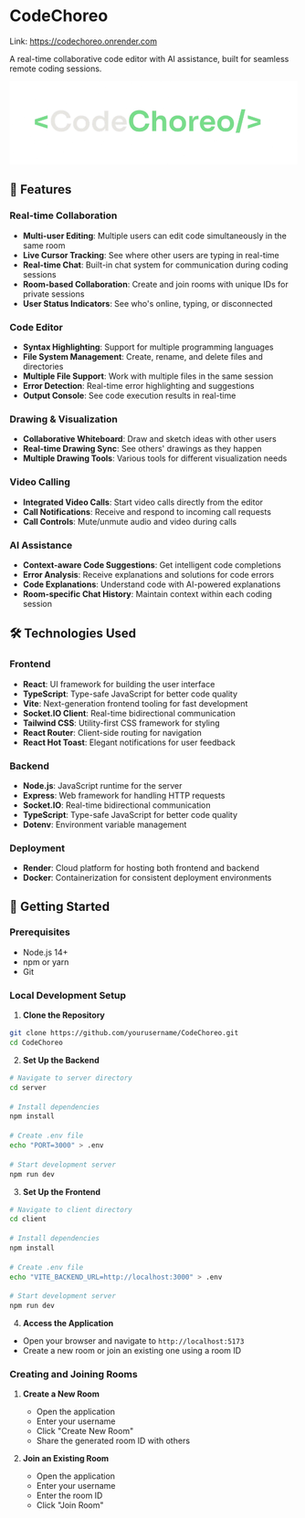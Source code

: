 # CodeChoreo

Link: https://codechoreo.onrender.com

A real-time collaborative code editor with AI assistance, built for seamless remote coding sessions.

![CodeChoreo Logo](client/src/assets/new_logo.png)

## 🌟 Features

### Real-time Collaboration
- **Multi-user Editing**: Multiple users can edit code simultaneously in the same room
- **Live Cursor Tracking**: See where other users are typing in real-time
- **Real-time Chat**: Built-in chat system for communication during coding sessions
- **Room-based Collaboration**: Create and join rooms with unique IDs for private sessions
- **User Status Indicators**: See who's online, typing, or disconnected

### Code Editor
- **Syntax Highlighting**: Support for multiple programming languages
- **File System Management**: Create, rename, and delete files and directories
- **Multiple File Support**: Work with multiple files in the same session
- **Error Detection**: Real-time error highlighting and suggestions
- **Output Console**: See code execution results in real-time

### Drawing & Visualization
- **Collaborative Whiteboard**: Draw and sketch ideas with other users
- **Real-time Drawing Sync**: See others' drawings as they happen
- **Multiple Drawing Tools**: Various tools for different visualization needs

### Video Calling
- **Integrated Video Calls**: Start video calls directly from the editor
- **Call Notifications**: Receive and respond to incoming call requests
- **Call Controls**: Mute/unmute audio and video during calls

### AI Assistance
- **Context-aware Code Suggestions**: Get intelligent code completions
- **Error Analysis**: Receive explanations and solutions for code errors
- **Code Explanations**: Understand code with AI-powered explanations
- **Room-specific Chat History**: Maintain context within each coding session

## 🛠️ Technologies Used

### Frontend
- **React**: UI framework for building the user interface
- **TypeScript**: Type-safe JavaScript for better code quality
- **Vite**: Next-generation frontend tooling for fast development
- **Socket.IO Client**: Real-time bidirectional communication
- **Tailwind CSS**: Utility-first CSS framework for styling
- **React Router**: Client-side routing for navigation
- **React Hot Toast**: Elegant notifications for user feedback

### Backend
- **Node.js**: JavaScript runtime for the server
- **Express**: Web framework for handling HTTP requests
- **Socket.IO**: Real-time bidirectional communication
- **TypeScript**: Type-safe JavaScript for better code quality
- **Dotenv**: Environment variable management

### Deployment
- **Render**: Cloud platform for hosting both frontend and backend
- **Docker**: Containerization for consistent deployment environments

## 🚀 Getting Started

### Prerequisites
- Node.js 14+
- npm or yarn
- Git

### Local Development Setup

1. **Clone the Repository**
```bash
git clone https://github.com/yourusername/CodeChoreo.git
cd CodeChoreo
```

2. **Set Up the Backend**
```bash
# Navigate to server directory
cd server

# Install dependencies
npm install

# Create .env file
echo "PORT=3000" > .env

# Start development server
npm run dev
```

3. **Set Up the Frontend**
```bash
# Navigate to client directory
cd client

# Install dependencies
npm install

# Create .env file
echo "VITE_BACKEND_URL=http://localhost:3000" > .env

# Start development server
npm run dev
```

4. **Access the Application**
- Open your browser and navigate to `http://localhost:5173`
- Create a new room or join an existing one using a room ID

### Creating and Joining Rooms

1. **Create a New Room**
   - Open the application
   - Enter your username
   - Click "Create New Room"
   - Share the generated room ID with others

2. **Join an Existing Room**
   - Open the application
   - Enter your username
   - Enter the room ID
   - Click "Join Room"

<!-- ## 🌐 Deployment

### Deploying to Render

1. **Backend Deployment**
   - Create a new Web Service on Render
   - Connect your GitHub repository
   - Set the root directory to `server`
   - Configure build command: `npm install && npm run build`
   - Set start command: `npm start`
   - Add environment variables:
     - `PORT`: 3000
     - `NODE_ENV`: production

2. **Frontend Deployment**
   - Create a new Static Site on Render
   - Connect your GitHub repository
   - Set the root directory to `client`
   - Configure build command: `npm install && npm run build`
   - Set publish directory to `dist`
   - Add environment variables:
     - `VITE_BACKEND_URL`: Your backend URL (e.g., `https://your-backend.onrender.com`) -->

<!-- ## 🔧 Troubleshooting

### Common Issues

1. **Connection Problems**
   - Ensure both frontend and backend servers are running
   - Check that the `VITE_BACKEND_URL` in the frontend matches your backend URL
   - Verify that your firewall isn't blocking WebSocket connections

2. **Room Joining Issues**
   - Make sure you're using the correct room ID
   - Check that the room creator is still in the room
   - Try refreshing the page if the connection seems stuck

3. **Video Call Problems**
   - Ensure your browser has permission to access your camera and microphone
   - Check that you're using a supported browser (Chrome, Firefox, Edge)
   - Try refreshing the page if the video call interface isn't loading

## 📝 License

This project is licensed under the MIT License - see the LICENSE file for details.

## 👥 Contributors

- Your Name - Initial work - [YourGitHub](https://github.com/yourusername)

## 🙏 Acknowledgments

- Thanks to all the open-source libraries that made this project possible
- Special thanks to the Socket.IO team for their excellent real-time communication library -->

